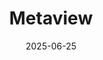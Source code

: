 ---  
layout: startup_page  
title: "Metaview"  
id: "metaview.ai"  
permalink: "/metaviewmetaview.ai06252025/"  
website: "https://www.metaview.ai/"  
funding_round: "Series B"  
funding_amount: "$35M"  
investors: "GV (Google Ventures), Plural, Vertex Ventures, Seedcamp, Coeluis Capital, True Equity, Victor Riparbelli, Barney Hussey-Yeo"  
about: "Metaview is an HRtech platform that uses AI tools to capture, analyze, and leverage interview data. It aims to improve hiring decisions by providing consistent, high-quality insights and objectivity to hiring processes. Their AI agents offer features such as automated note-taking, reporting, candidate analysis, and job description generation."  
markets: "HRtech, AI"  
hq: "London, England, United Kingdom"  
founded_year: "2018"  
linkedin: "https://www.linkedin.com/company/metaview-technologies"  
twitter: "https://twitter.com/MetaviewAI"  
instagram: ""  
facebook: "https://www.facebook.com/metaviewAI"  
crunchbase: "https://www.crunchbase.com/organization/metaview"  
pitchbook: "https://pitchbook.com/profiles/company/235241-20"  

date_display: "25-Jun-2025"  
date: "2025-06-25"

# SEO Optimization  
meta_title: "Metaview - Series B Funding ($35M)"  
meta_description: "Metaview, Metaview is an HRtech platform that uses AI tools to capture, analyze, and leverage interview data. It aims to improve hiring decisions by providing c..."  
meta_keywords: "Metaview, HRtech, AI, Series B funding"  
canonical_url: "https://startup.projectstartups.com/metaviewmetaview.ai06252025/"  
---
